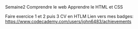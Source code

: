 
Semaine2
Comprendre le web
Apprendre le HTML et CSS

Faire exercice 1 et 2 puis 3  CV en HTLM
Lien vers mes badges:<br>
https://www.codecademy.com/users/john6483/achievements
